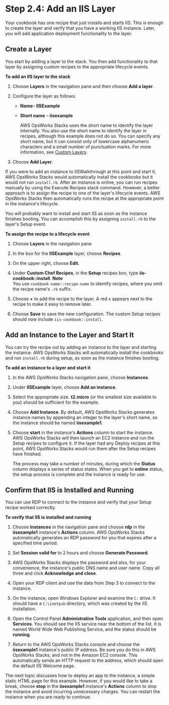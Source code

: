 # Step 2\.4: Add an IIS Layer<a name="gettingstarted-windows-iis-layer"></a>

Your cookbook has one recipe that just installs and starts IIS\. This is enough to create the layer and verify that you have a working IIS instance\. Later, you will add application deployment functionality to the layer\.

## Create a Layer<a name="w3ab2c11c39c15c21c21b5"></a>

You start by adding a layer to the stack\. You then add functionality to that layer by assigning custom recipes to the appropriate lifecycle events\.

**To add an IIS layer to the stack**

1. Choose **Layers** in the navigation pane and then choose **Add a layer**\.

1. Configure the layer as follows:

   + **Name**– **IISExample** 

   + **Short name** – **iisexample**

     AWS OpsWorks Stacks uses the short name to identify the layer internally\. You also use the short name to identify the layer in recipes, although this example does not do so\. You can specify any short name, but it can consist only of lowercase alphanumeric characters and a small number of punctuation marks\. For more information, see [Custom Layers](workinglayers-custom.md)\.

1. Choose **Add Layer**\.

If you were to add an instance to IISWalkthrough at this point and start it, AWS OpsWorks Stacks would automatically install the cookbooks but it would not run `install.rb`\. After an instance is online, you can run recipes manually by using the Execute Recipes stack command\. However, a better approach is to assign the recipe to one of the layer's lifecycle events\. AWS OpsWorks Stacks then automatically runs the recipe at the appropriate point in the instance's lifecycle\.

You will probably want to install and start IIS as soon as the instance finishes booting\. You can accomplish this by assigning `install.rb` to the layer's Setup event\.

**To assign the recipe to a lifecycle event**

1. Choose **Layers** in the navigation pane

1. In the box for the **IISExample** layer, choose **Recipes**\.

1. On the upper right, choose **Edit**\.

1. Under **Custom Chef Recipes**, in the **Setup** recipes box, type **iis\-cookbook::install**\. 
**Note**  
You use `cookbook-name::recipe-name` to identify recipes, where you omit the recipe name's `.rb` suffix\.

1. Choose **\+** to add the recipe to the layer\. A red x appears next to the recipe to make it easy to remove later\.

1. Choose **Save** to save the new configuration\. The custom Setup recipes should now include `iis-cookbook::install`\.

## Add an Instance to the Layer and Start It<a name="w3ab2c11c39c15c21c21b7"></a>

You can try the recipe out by adding an instance to the layer and starting the instance\. AWS OpsWorks Stacks will automatically install the cookbooks and run `install.rb` during setup, as soon as the instance finishes booting\.

**To add an instance to a layer and start it**

1. In the AWS OpsWorks Stacks navigation pane, choose **Instances**\.

1. Under **IISExample** layer, choose **Add an instance**\. 

1. Select the appropriate size\. **t2\.micro** \(or the smallest size available to you\) should be sufficient for the example\.

1. Choose **Add Instance**\. By default, AWS OpsWorks Stacks generates instance names by appending an integer to the layer's short name, so the instance should be named **iisexample1**\.

1. Choose **start** in the instance's **Actions** column to start the instance\. AWS OpsWorks Stacks will then launch an EC2 instance and run the Setup recipes to configure it\. If the layer had any Deploy recipes at this point, AWS OpsWorks Stacks would run them after the Setup recipes have finished\.

   The process may take a number of minutes, during which the **Status** column displays a series of status states\. When you get to **online** status, the setup process is complete and the instance is ready for use\.

## Confirm that IIS is Installed and Running<a name="w3ab2c11c39c15c21c21b9"></a>

You can use RDP to connect to the instance and verify that your Setup recipe worked correctly\.

**To verify that IIS is installed and running**

1. Choose **Instances** in the navigation pane and choose **rdp** in the **iisexample1** instance's **Actions** column\. AWS OpsWorks Stacks automatically generates an RDP password for you that expires after a specified time period\.

1. Set **Session valid for** to 2 hours and choose **Generate Password**\.

1. AWS OpsWorks Stacks displays the password and also, for your convenience, the instance's public DNS name and user name\. Copy all three and click **Acknowledge and close**\.

1. Open your RDP client and use the data from Step 3 to connect to the instance\.

1. On the instance, open Windows Explorer and examine the `C:` drive\. It should have a `C:\inetpub` directory, which was created by the IIS installation\.

1. Open the Control Panel **Administrative Tools** application, and then open **Services**\. You should see the IIS service near the bottom of the list\. It is named World Wide Web Publishing Service, and the status should be **running**\.

1. Return to the AWS OpsWorks Stacks console and choose the **iisexample1** instance's public IP address\. Be sure you do this in AWS OpsWorks Stacks, and not in the Amazon EC2 console\. This automatically sends an HTTP request to the address, which should open the default IIS Welcome page\.

The next topic discusses how to deploy an app to the instance, a simple static HTML page for this example\. However, if you would like to take a break, choose **stop** in the **iisexample1** instance's **Actions** column to stop the instance and avoid incurring unnecessary charges\. You can restart the instance when you are ready to continue\.
